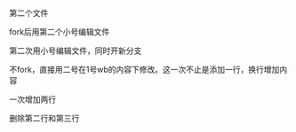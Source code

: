 第二个文件

fork后用第二个小号编辑文件

第二次用小号编辑文件，同时开新分支

不fork，直接用二号在1号wb的内容下修改。这一次不止是添加一行，换行增加内容

一次增加两行

删除第二行和第三行
